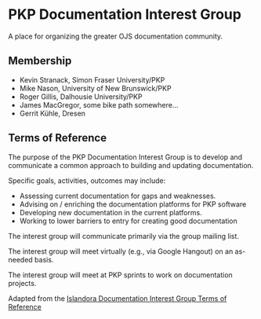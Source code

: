 # PKP Documentation Interest Group

A place for organizing the greater OJS documentation community.

## Membership

- Kevin Stranack, Simon Fraser University/PKP
- Mike Nason, University of New Brunswick/PKP
- Roger Gillis, Dalhousie University/PKP
- James MacGregor, some bike path somewhere...
- Gerrit Kühle, Dresen

## Terms of Reference

The purpose of the PKP Documentation Interest Group is to develop and communicate a common approach to building and updating documentation.

Specific goals, activities, outcomes may include:

* Assessing current documentation for gaps and weaknesses.
* Advising on / enriching the documentation platforms for PKP software
* Developing new documentation in the current platforms.
* Working to lower barriers to entry for creating good documentation

The interest group will communicate primarily via the group mailing list.

The interest group will meet virtually (e.g., via Google Hangout) on an as-needed basis.

The interest group will meet at PKP sprints to work on documentation projects.

Adapted from the <a href="https://github.com/AhemNason/Islandora-Documentation-Interest-Group">Islandora Documentation Interest Group Terms of Reference</a>
